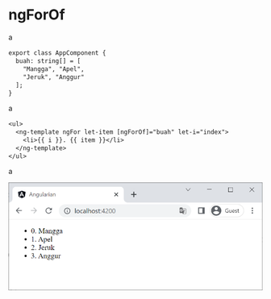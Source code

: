# ngForOf

a

```
export class AppComponent {
  buah: string[] = [
    "Mangga", "Apel",
    "Jeruk", "Anggur"
  ];
}
```

a

```
<ul>
  <ng-template ngFor let-item [ngForOf]="buah" let-i="index">
    <li>{{ i }}. {{ item }}</li>
  </ng-template>
</ul>
```

a

![Untitled](ngForOf%20c988c31de2ff406fb4779f75a7f7e0f3/Untitled.png)